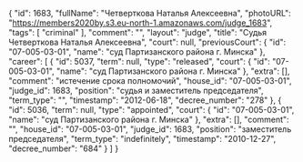 {
    "id": 1683,
    "fullName": "Четверткова Наталья Алексеевна",
    "photoURL": "https://members2020by.s3.eu-north-1.amazonaws.com/judge_1683",
    "tags": [
        "criminal"
    ],
    "comment": "",
    "layout": "judge",
    "title": "Судья Четверткова Наталья Алексеевна",
    "court": null,
    "previousCourt": {
        "id": "07-005-03-01",
        "name": "суд Партизанского района г. Минска"
    },
    "career": [
        {
            "id": 5037,
            "term": null,
            "type": "released",
            "court": {
                "id": "07-005-03-01",
                "name": "суд Партизанского района г. Минска"
            },
            "extra": [],
            "comment": "истечение срока полномочий",
            "house_id": "07-005-03-01",
            "judge_id": 1683,
            "position": "судья и заместитель председателя",
            "term_type": "",
            "timestamp": "2012-06-18",
            "decree_number": "278"
        },
        {
            "id": 5036,
            "term": null,
            "type": "appointed",
            "court": {
                "id": "07-005-03-01",
                "name": "суд Партизанского района г. Минска"
            },
            "extra": [],
            "comment": "",
            "house_id": "07-005-03-01",
            "judge_id": 1683,
            "position": "заместитель председателя",
            "term_type": "indefinitely",
            "timestamp": "2010-12-27",
            "decree_number": "684"
        }
    ]
}